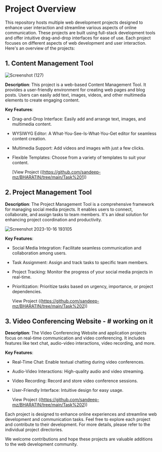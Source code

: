 
# Project Overview

This repository hosts multiple web development projects designed to enhance user interaction and streamline various aspects of online communication. These projects are built using full-stack development tools and offer intuitive drag-and-drop interfaces for ease of use. Each project focuses on different aspects of web development and user interaction. Here's an overview of the projects:

## 1. Content Management Tool

![Screenshot (127)](https://github.com/sandeep-mz/BHARATIN/assets/108665091/c54da6ec-202f-4f13-9fad-e5ca90b75f55)



**Description**: This project is a web-based Content Management Tool. It provides a user-friendly environment for creating web pages and blog posts. Users can easily add text, images, videos, and other multimedia elements to create engaging content.

**Key Features**:
- Drag-and-Drop Interface: Easily add and arrange text, images, and multimedia content.
- WYSIWYG Editor: A What-You-See-Is-What-You-Get editor for seamless content creation.
- Multimedia Support: Add videos and images with just a few clicks.
- Flexible Templates: Choose from a variety of templates to suit your content.
  
  [View Project ((https://github.com/sandeep-mz/BHARATIN/tree/main/Task%201))
 



## 2. Project Management Tool

**Description**: The Project Management Tool is a comprehensive framework for managing social media projects. It enables users to connect, collaborate, and assign tasks to team members. It's an ideal solution for enhancing project coordination and productivity.

![Screenshot 2023-10-16 193105](https://github.com/sandeep-mz/BHARATIN/assets/108665091/92b1d509-2b6d-4a55-9679-73a3fa8f42db)

**Key Features**:
- Social Media Integration: Facilitate seamless communication and collaboration among users.
- Task Assignment: Assign and track tasks to specific team members.
- Project Tracking: Monitor the progress of your social media projects in real-time.
- Prioritization: Prioritize tasks based on urgency, importance, or project dependencies.

  View Project ((https://github.com/sandeep-mz/BHARATIN/tree/main/Task%202))

## 3. Video Conferencing Website - # working on it 

**Description**: The Video Conferencing Website and application projects focus on real-time communication and video conferencing. It includes features like text chat, audio-video interactions, video recording, and more.

**Key Features**:
- Real-Time Chat: Enable textual chatting during video conferences.
- Audio-Video Interactions: High-quality audio and video streaming.
- Video Recording: Record and store video conference sessions.
- User-Friendly Interface: Intuitive design for easy usage.

    View Project ((https://github.com/sandeep-mz/BHARATIN/tree/main/Task%202))

Each project is designed to enhance online experiences and streamline web development and communication tasks. Feel free to explore each project and contribute to their development. For more details, please refer to the individual project directories.

We welcome contributions and hope these projects are valuable additions to the web development community.
